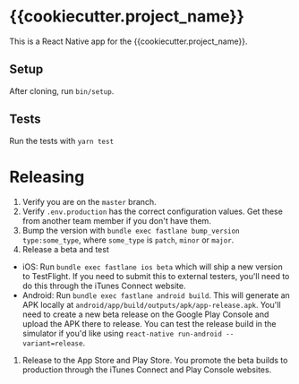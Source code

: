 # {{cookiecutter.project_name}}

This is a React Native app for the {{cookiecutter.project_name}}.

## Setup

After cloning, run `bin/setup`.

## Tests

Run the tests with `yarn test`

# Releasing

1. Verify you are on the `master` branch.
1. Verify `.env.production` has the correct configuration values. Get these from
   another team member if you don't have them.
1. Bump the version with `bundle exec fastlane bump_version type:some_type`,
   where `some_type` is `patch`, `minor` or `major`.
1. Release a beta and test
  - iOS: Run `bundle exec fastlane ios beta` which will ship a new version to
      TestFlight. If you need to submit this to external testers, you'll need to do
      this through the iTunes Connect website.
  - Android: Run `bundle exec fastlane android build`. This will generate an APK
      locally at `android/app/build/outputs/apk/app-release.apk`. You'll need to
      create a new beta release on the Google Play Console and upload the APK
      there to release. You can test the release build in the simulator if you'd
      like using `react-native run-android --variant=release`.
1. Release to the App Store and Play Store. You promote the beta builds to
   production through the iTunes Connect and Play Console websites.

